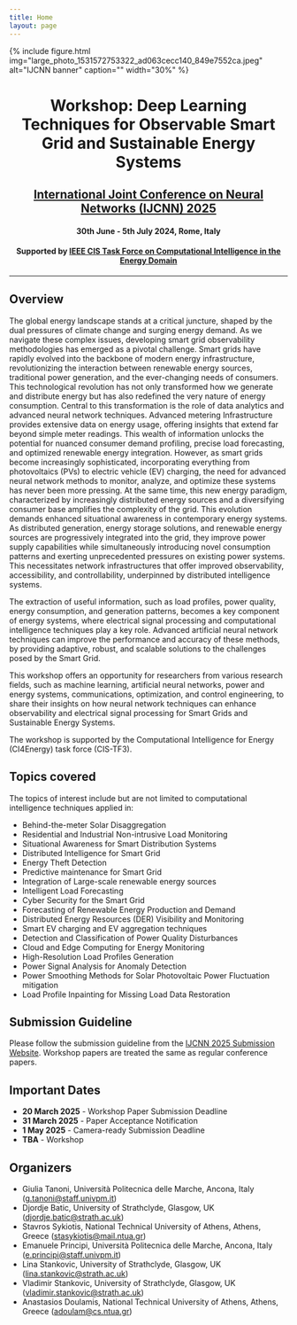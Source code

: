 ```yaml
---
title: Home
layout: page
---
```


{% include figure.html img="large_photo_1531572753322_ad063cecc140_849e7552ca.jpeg" alt="IJCNN banner" caption="" width="30%" %}

<h1 style="text-align: center;"> Workshop: Deep Learning Techniques for Observable Smart Grid and Sustainable Energy Systems</h1>
<h2 style="text-align: center;"><a href="https://2025.ijcnn.org/">International Joint Conference on Neural Networks (IJCNN) 2025</a></h2>
<h4 style="text-align: center;"> 30th June - 5th July 2024, Rome, Italy</h4>
<h4 style="text-align: center;"> Supported by <a href="http://www.gecad.isep.ipp.pt/ci4energy/">IEEE CIS Task Force on Computational Intelligence in the Energy Domain</a></h4>

---

## Overview

<p> The global energy landscape stands at a critical juncture, shaped by the dual pressures of climate change and surging energy demand. As we navigate these complex issues, developing smart grid observability methodologies has emerged as a pivotal challenge. Smart grids have rapidly evolved into the backbone of modern energy infrastructure, revolutionizing the interaction between renewable energy sources, traditional power generation, and the ever-changing needs of consumers. This technological revolution has not only transformed how we generate and distribute energy but has also redefined the very nature of energy consumption. Central to this transformation is the role of data analytics and advanced neural network techniques. Advanced metering Infrastructure provides extensive data on energy usage, offering insights that extend far beyond simple meter readings. This wealth of information unlocks the potential for nuanced consumer demand profiling, precise load forecasting, and optimized renewable energy integration. However, as smart grids become increasingly sophisticated, incorporating everything from photovoltaics (PVs) to electric vehicle (EV) charging, the need for advanced neural network methods to monitor, analyze, and optimize these systems has never been more pressing. At the same time, this new energy paradigm, characterized by increasingly distributed energy sources and a diversifying consumer base amplifies the complexity of the grid. This evolution demands enhanced situational awareness in contemporary energy systems. As distributed generation, energy storage solutions, and renewable energy sources are progressively integrated into the grid, they improve power supply capabilities while simultaneously introducing novel consumption patterns and exerting unprecedented pressures on existing power systems. This necessitates network infrastructures that offer improved observability, accessibility, and controllability, underpinned by distributed intelligence systems. </p> <p> The extraction of useful information, such as load profiles, power quality, energy consumption, and generation patterns, becomes a key component of energy systems, where electrical signal processing and computational intelligence techniques play a key role. Advanced artificial neural network techniques can improve the performance and accuracy of these methods, by providing adaptive, robust, and scalable solutions to the challenges posed by the Smart Grid. </p> <p> This workshop offers an opportunity for researchers from various research fields, such as machine learning, artificial neural networks, power and energy systems, communications, optimization, and control engineering, to share their insights on how neural network techniques can enhance observability and electrical signal processing for Smart Grids and Sustainable Energy Systems. </p> <p> The workshop is supported by the Computational Intelligence for Energy (CI4Energy) task force (CIS-TF3). </p>

## Topics covered

The topics of interest include but are not limited to computational intelligence techniques 
applied in:
* Behind-the-meter Solar Disaggregation
* Residential and Industrial Non-intrusive Load Monitoring
* Situational Awareness for Smart Distribution Systems
* Distributed Intelligence for Smart Grid
* Energy Theft Detection
* Predictive maintenance for Smart Grid
* Integration of Large-scale renewable energy sources
* Intelligent Load Forecasting
* Cyber Security for the Smart Grid
* Forecasting of Renewable Energy Production and Demand
* Distributed Energy Resources (DER) Visibility and Monitoring
* Smart EV charging and EV aggregation techniques
* Detection and Classification of Power Quality Disturbances
* Cloud and Edge Computing for Energy Monitoring
* High-Resolution Load Profiles Generation
* Power Signal Analysis for Anomaly Detection
* Power Smoothing Methods for Solar Photovoltaic Power Fluctuation mitigation
* Load Profile Inpainting for Missing Load Data Restoration

## Submission Guideline

Please follow the submission guideline from the [IJCNN 2025 Submission Website](https://2025.ijcnn.org/authors/initial-author-instructions). Workshop papers are treated the same as regular conference papers.

## Important Dates

- **20 March 2025** - Workshop Paper Submission Deadline
- **31 March 2025** - Paper Acceptance Notification
- **1 May 2025** - Camera-ready Submission Deadline
- **TBA** - Workshop

## Organizers

- Giulia Tanoni, Università Politecnica delle Marche, Ancona, Italy (g.tanoni@staff.univpm.it)
- Djordje Batic, University of Strathclyde, Glasgow, UK (djordje.batic@strath.ac.uk)
- Stavros Sykiotis, National Technical University of Athens, Athens, Greece (stasykiotis@mail.ntua.gr)
- Emanuele Principi, Università Politecnica delle Marche, Ancona, Italy (e.principi@staff.univpm.it)
- Lina Stankovic, University of Strathclyde, Glasgow, UK (lina.stankovic@strath.ac.uk)
- Vladimir Stankovic, University of Strathclyde, Glasgow, UK (vladimir.stankovic@strath.ac.uk)
- Anastasios Doulamis, National Technical University of Athens, Athens, Greece (adoulam@cs.ntua.gr)
